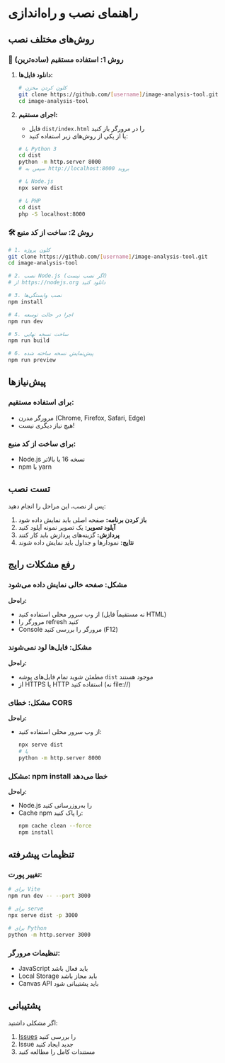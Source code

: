 # راهنمای نصب و راه‌اندازی

## روش‌های مختلف نصب

### 🚀 روش 1: استفاده مستقیم (ساده‌ترین)

1. **دانلود فایل‌ها:**
   ```bash
   # کلون کردن مخزن
   git clone https://github.com/[username]/image-analysis-tool.git
   cd image-analysis-tool
   ```

2. **اجرای مستقیم:**
   - فایل `dist/index.html` را در مرورگر باز کنید
   - یا از یکی از روش‌های زیر استفاده کنید:

   ```bash
   # با Python 3
   cd dist
   python -m http.server 8000
   # سپس به http://localhost:8000 بروید
   
   # با Node.js
   npx serve dist
   
   # با PHP
   cd dist
   php -S localhost:8000
   ```

### 🛠️ روش 2: ساخت از کد منبع

```bash
# 1. کلون پروژه
git clone https://github.com/[username]/image-analysis-tool.git
cd image-analysis-tool

# 2. نصب Node.js (اگر نصب نیست)
# از https://nodejs.org دانلود کنید

# 3. نصب وابستگی‌ها
npm install

# 4. اجرا در حالت توسعه
npm run dev

# 5. ساخت نسخه نهایی
npm run build

# 6. پیش‌نمایش نسخه ساخته شده
npm run preview
```

## پیش‌نیازها

### برای استفاده مستقیم:
- مرورگر مدرن (Chrome, Firefox, Safari, Edge)
- هیچ نیاز دیگری نیست!

### برای ساخت از کد منبع:
- Node.js نسخه 16 یا بالاتر
- npm یا yarn

## تست نصب

پس از نصب، این مراحل را انجام دهید:

1. **باز کردن برنامه:** صفحه اصلی باید نمایش داده شود
2. **آپلود تصویر:** یک تصویر نمونه آپلود کنید
3. **پردازش:** گزینه‌های پردازش باید کار کنند
4. **نتایج:** نمودارها و جداول باید نمایش داده شوند

## رفع مشکلات رایج

### مشکل: صفحه خالی نمایش داده می‌شود
**راه‌حل:**
- از وب سرور محلی استفاده کنید (نه مستقیماً فایل HTML)
- مرورگر را refresh کنید
- Console مرورگر را بررسی کنید (F12)

### مشکل: فایل‌ها لود نمی‌شوند
**راه‌حل:**
- مطمئن شوید تمام فایل‌های پوشه `dist` موجود هستند
- از HTTPS یا HTTP استفاده کنید (نه file://)

### مشکل: خطای CORS
**راه‌حل:**
- از وب سرور محلی استفاده کنید:
  ```bash
  npx serve dist
  # یا
  python -m http.server 8000
  ```

### مشکل: npm install خطا می‌دهد
**راه‌حل:**
- Node.js را به‌روزرسانی کنید
- Cache npm را پاک کنید:
  ```bash
  npm cache clean --force
  npm install
  ```

## تنظیمات پیشرفته

### تغییر پورت:
```bash
# برای Vite
npm run dev -- --port 3000

# برای serve
npx serve dist -p 3000

# برای Python
python -m http.server 3000
```

### تنظیمات مرورگر:
- JavaScript باید فعال باشد
- Local Storage باید مجاز باشد
- Canvas API باید پشتیبانی شود

## پشتیبانی

اگر مشکلی داشتید:
1. [Issues](https://github.com/[username]/image-analysis-tool/issues) را بررسی کنید
2. Issue جدید ایجاد کنید
3. مستندات کامل را مطالعه کنید